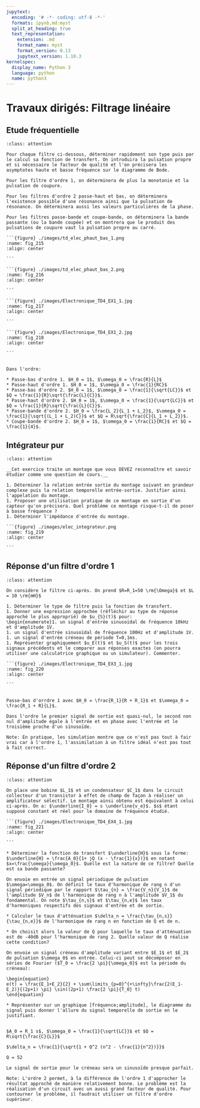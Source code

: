 ```yaml
---
jupytext:
  encoding: '# -*- coding: utf-8 -*-'
  formats: ipynb,md:myst
  split_at_heading: true
  text_representation:
    extension: .md
    format_name: myst
    format_version: 0.13
    jupytext_version: 1.10.3
kernelspec:
  display_name: Python 3
  language: python
  name: python3
---
```

# Travaux dirigés: Filtrage linéaire

## Etude fréquentielle

````{admonition} Exercice 
:class: attention

Pour chaque filtre ci-dessous, déterminer rapidement son type puis par le calcul sa fonction de transfert. On introduira la pulsation propre et si nécessaire le facteur de qualité et l'on précisera les asymptotes haute et basse fréquence sur le diagramme de Bode.

Pour les filtre d'ordre 1, on déterminera de plus la monotonie et la pulsation de coupure.

Pour les filtres d'ordre 2 passe-haut et bas, on déterminera l'existence possible d'une résonance ainsi que la pulsation de résonance. On déterminera aussi les valeurs particulières de la phase.

Pour les filtres passe-bande et coupe-bande, on déterminera la bande passante (ou la bande coupée) et on montrera que le produit des pulsations de coupure vaut la pulsation propre au carré.

```{figure} ./images/td_elec_phaut_bas_1.png
:name: fig_215
:align: center

```

```{figure} ./images/td_elec_phaut_bas_2.png
:name: fig_216
:align: center

```

```{figure} ./images/Electronique_TD4_EX1_1.jpg
:name: fig_217
:align: center

```

```{figure} ./images/Electronique_TD4_EX1_2.jpg
:name: fig_218
:align: center

```
````

````{dropdown} Eléments de réponse (sans justification)

Dans l'ordre:

* Passe-bas d'ordre 1. $H_0 = 1$, $\omega_0 = \frac{R}{L}$
* Passe-haut d'ordre 1. $H_0 = 1$, $\omega_0 = \frac{1}{RC}$
* Passe-bas d'ordre 2. $H_0 = 1$, $\omega_0 = \frac{1}{\sqrt{LC}}$ et $Q = \frac{1}{R}\sqrt{\frac{L}{C}}$.
* Passe-haut d'ordre 2. $H_0 = 1$, $\omega_0 = \frac{1}{\sqrt{LC}}$ et $Q = \frac{1}{R}\sqrt{\frac{L}{C}}$.
* Passe-bande d'ordre 2. $H_0 = \frac{L_2}{L_1 + L_2}$, $\omega_0 = \frac{1}{\sqrt{(L_1 + L_2)C}}$ et $Q = R\sqrt{\frac{C}{L_1 + L_2}}$.
* Coupe-bande d'ordre 2. $H_0 = 1$, $\omega_0 = \frac{1}{RC}$ et $Q = \frac{1}{4}$.

````


## Intégrateur pur 

````{admonition} Exercice 
:class: attention

__Cet exercice traite un montage que vous DEVEZ reconnaître et savoir étudier comme une question de cours.__  

1. Déterminer la relation entrée sortie du montage suivant en grandeur complexe puis la relation temporelle entrée-sortie. Justifier ainsi l'appelation du montage.
1. Proposer une utilisation pratique de ce montage en sortie d'un capteur qu'on précisera. Quel problème ce montage risque-t-il de poser à basse fréquence ?
1. Déterminer l'impédance d'entrée du montage.

```{figure} ./images/elec_integrateur.png
:name: fig_219
:align: center

```

````

## Réponse d'un filtre d'ordre 1

````{admonition} Exercice 
:class: attention

On considère le filtre ci-après. On prend $R=R_1=50 \rm{\Omega}$ et $L = 10 \rm{mH}$

1. Déterminer le type de filtre puis la fonction de transfert.
1. Donner une expression approchée (réfléchir au type de réponse approché le plus approprié) de $u_{S}(t)$ pour:
\begin{enumerate}1. un signal d'entrée sinusoïdal de fréquence 10kHz et d'amplitude 1V.
1. un signal d'entrée sinusoïdal de fréquence 100Hz et d'amplitude 1V.
1. un signal d'entrée créneau de période T=0,1ms.
1. Représenter graphiquement $u_E(t)$ et $u_S(t)$ pour les trois signaux précédents et le comparer aux réponses exactes (on pourra utiliser une calculatrice graphique ou un simulateur). Commenter.

```{figure} ./images/Electronique_TD4_EX3_1.jpg
:name: fig_220
:align: center

```
````

````{dropdown} Eléments de réponse (sans justification)

Passe-bas d'orrdre 1 avec $H_0 = \frac{R_1}{R + R_1}$ et $\omega_0 = \frac{R_1 + R}{L}$.

Dans l'ordre le premier signal de sortie est quasi-nul, le second non nul d'amplitude égale à l'entrée et en phase avec l'entrée et le troisième proche d'un sinusoïde.

Note: En pratique, les simulation montre que ce n'est pas tout à fair vrai car à l'ordre 1, l'assimilation à un filtre idéal n'est pas tout à fait correct.

````


## Réponse d'un filtre d'ordre 2

````{admonition} Exercice 
:class: attention

On place une bobine $L_1$ et un condensateur $C_1$ dans le circuit collecteur d'un transistor à effet de champ de façon à réaliser un amplificateur sélectif. Le montage ainsi obtenu est équivalent à celui ci-après. On a: $\underline{I_0} = s \underline{v_e}$. $s$ étant supposé constant et réel pour le domaine de fréquence étudié.

```{figure} ./images/Electronique_TD4_EX4_1.jpg
:name: fig_221
:align: center

```

* Déterminer la fonction de transfert $\underline{H}$ sous la forme: $\underline{H} = \frac{A_0}{1+ jQ (x - \frac{1}{x})}$ en notant $x=\frac{\omega}{\omega_0}$. Quelle est la nature de ce filtre? Quelle est sa bande passante?

On envoie en entrée un signal périodique de pulsation $\omega=\omega_0$. On définit le taux d'harmonique de rang n d'un signal périodique par le rapport $\tau_{n} = \frac{V_n}{V_1}$ de l'amplitude $V_n$ de l'harmonique de rang n à l'amplitude $V_1$ du fondamental. On note $\tau_{n,s}$ et $\tau_{n,e}$ les taux d'harmoniques respectifs des signaux d'entrée et de sortie.

* Calculer le taux d'atténuation $\delta_n = \frac{\tau_{n,s}}{\tau_{n,e}}$ de l'harmonique de rang n en fonction de Q et de n.

* On choisit alors la valeur de Q pour laquelle le taux d'atténuation est de -40dB pour l'harmonique de rang 2. Quelle valeur de Q réalise cette condition? 

On envoie un signal créneau d'amplitude variant entre $E_1$ et $E_2$ de pulsation $\omega_0$ en entrée. Celui-ci peut se décomposer en séries de Fourier ($T_0 = \frac{2 \pi}{\omega_0}$ est la période du créneau):

\begin{equation}
e(t) = \frac{E_1+E_2}{2} + \sum\limits_{p=0}^{+\infty}\frac{2(E_1-E_2)}{(2p+1) \pi} \sin((2p+1) \frac{2 \pi}{T_0} t)
\end{equation}

* Représenter sur un graphique [fréquence;amplitude], le diagramme du signal puis donner l'allure du signal temporelle de sortie en le justifiant. 
````

````{dropdown} Eléments de réponse (sans justification)

$A_0 = R_1 s$, $\omega_0 = \frac{1}{\sqrt{LC}}$ et $Q = R\sqrt{\frac{C}{L}}$

$\delta_n = \frac{1}{\sqrt{1 + Q^2 (n^2 - \frac{1}{n^2})}}$

Q = 52

Le signal de sortie pour le créneau sera un sinusoïde presque parfait.

Note: L'ordre 2 permet, à la différence de l'ordre 1 d'approcher le résultat approché de manière relativement bonne. Le problème est la réalisation d'un circuit avec un aussi grand facteur de qualité. Pour contourner le problème, il faudrait utiliser un filtre d'ordre supérieur.

````

